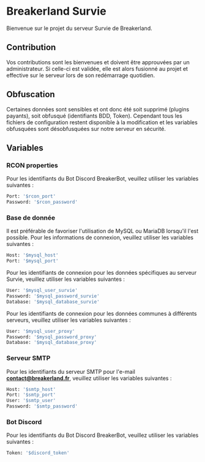 # Breakerland Survie

Bienvenue sur le projet du serveur Survie de Breakerland.

## Contribution
Vos contributions sont les bienvenues et doivent être approuvées par un administrateur. Si celle-ci est validée, elle est alors fusionné au projet et effective sur le serveur lors de son redémarrage quotidien.

## Obfuscation
Certaines données sont sensibles et ont donc été soit supprimé (plugins payants), soit obfusqué (identifiants BDD, Token).
Cependant tous les fichiers de configuration restent disponible à la modification et les variables obfusquées sont désobfusquées sur notre serveur en sécurité.

## Variables

### RCON properties
Pour les identifiants du Bot Discord BreakerBot, veuillez utiliser les variables suivantes :
```bash
Port: '$rcon_port'
Password: '$rcon_password'
```

### Base de donnée
Il est préférable de favoriser l'utilisation de MySQL ou MariaDB lorsqu'il l'est possible.
Pour les informations de connexion, veuillez utiliser les variables suivantes :
```bash
Host: '$mysql_host'
Port: '$mysql_port'
```

Pour les identifiants de connexion pour les données spécifiques au serveur Survie, veuillez utiliser les variables suivantes :
```bash
User: '$mysql_user_survie'
Password: '$mysql_password_survie'
Database: '$mysql_database_survie'
```

Pour les identifiants de connexion pour les données communes à différents serveurs, veuillez utiliser les variables suivantes :
```bash
User: '$mysql_user_proxy'
Password: '$mysql_password_proxy'
Database: '$mysql_database_proxy'
```

### Serveur SMTP
Pour les identifiants du serveur SMTP pour l'e-mail **contact@breakerland.fr**, veuillez utiliser les variables suivantes :
```bash
Host: '$smtp_host'
Port: '$smtp_port'
User: '$smtp_user'
Password: '$smtp_password'
```

### Bot Discord
Pour les identifiants du Bot Discord BreakerBot, veuillez utiliser les variables suivantes :
```bash
Token: '$discord_token'
```
